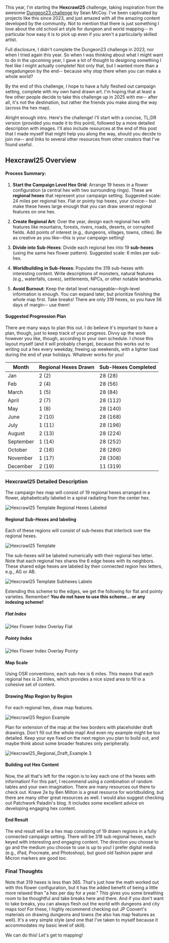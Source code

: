 This year, I'm starting the **Hexcrawl25** challenge, taking inspiration from the awesome [Dungeon23 challenge](https://seanmccoy.substack.com/p/dungeon23) by Sean McCoy. I've been captivated by projects like this since 2023, and just amazed with all the amazing content developed by the community. Not to mention that there is just something I love about the old school art style for dungeon and world mapping-- in particular how easy it is to pick up even if you aren't a particularly skilled artist.

Full disclosure, I didn't complete the Dungeon23 challenge in 2023, nor when I tried again this year. So when I was thinking about what I might want to do in the upcoming year, I gave a lot of thought to designing something I feel like I might actually complete! Not only that, but I wanted more than a megadungeon by the end-- because why stop there when you can make a whole world?

By the end of this challenge, I hope to have a fully fleshed out campaign setting, complete with my own hand drawn art. I'm hoping that at least a few other people decide to take this challenge up in 2025 with me-- after all, it's not the destination, but rather the friends you make along the way (across the hex map).

Alright enough intro. Here's the challenge! I'll start with a concise, TL;DR version (provided you made it to this point), followed by a more detailed description with images. I'll also include resources at the end of this post that I made myself that might help you along the way, should you decide to join me-- and links to several other resources from other creators that I've found useful.

## Hexcrawl25 Overview

#### Process Summary:

1. **Start the Campaign Level Hex Grid**: Arrange 19 hexes in a flower configuration (a central hex with two surrounding rings). These are **regional hexes** that represent your campaign setting. Suggested scale: 24 miles per regional hex. Flat or pointy top hexes, your choice-- but make these hexes large enough that you can draw several regional features on one hex.

2. **Create Regional Art**: Over the year, design each regional hex with features like mountains, forests, rivers, roads, deserts, or corrupted fields. Add points of interest (e.g., dungeons, villages, towns, cities). Be as creative as you like—this is your campaign setting!

3. **Divide into Sub-Hexes**: Divide each regional hex into 19 **sub-hexes** (using the same hex flower pattern). Suggested scale: 6 miles per sub-hex. 

4. **Worldbuilding in Sub-Hexes**: Populate the 319 sub-hexes with interesting content. Write descriptions of monsters, natural features (e.g., waterfalls, caves), settlements, NPCs, or other notable landmarks.

5. **Avoid Burnout**: Keep the detail level manageable—high-level information is enough. You can expand later, but prioritize finishing the whole map first. Take breaks! There are only 319 hexes, so you have 56 days of margin-- use them!

#### Suggested Progression Plan

There are many ways to plan this out. I do believe it's important to have a plan, though, just to keep track of your progress. Divvy up the work however you like, though, according to your own schedule. I chose this layout myself (and it will probably change), because this works out to writing out a hex every weekday, freeing up weekends, with a lighter load during the end of year holidays. Whatever works for you!

| Month     | Regional Hexes Drawn | Sub-Hexes Completed |
| --------- | -------------------- | ------------------- |
| Jan       | 2 (2)                | 28 (28)             |
| Feb       | 2 (4)                | 28 (56)             |
| March     | 1 (5)                | 28 (84)             |
| April     | 2 (7)                | 28 (112)            |
| May       | 1 (8)                | 28 (140)            |
| June      | 2 (10)               | 28 (168)            |
| July      | 1 (11)               | 28 (196)            |
| August    | 2 (13)               | 28 (224)            |
| September | 1 (14)               | 28 (252)            |
| October   | 2 (16)               | 28 (280)            |
| November  | 1 (17)               | 28 (308)            |
| December  | 2 (19)               | 11 (319)            |

### Hexcrawl25 Detailed Description

The campaign hex map will consist of 19 regional hexes arranged in a flower, alphabetically labeled in a spiral radiating from the center hex.

![Hexcrawl25 Template Regional Hexes Labeled](https://github.com/user-attachments/assets/03ba0fcc-63e7-4f91-b7aa-98235a065e6a)

#### Regional Sub-Hexes and labeling

Each of these regions will consist of sub-hexes that interlock over the regional hexes.

![Hexcrawl25 Template](https://github.com/user-attachments/assets/ae94e6db-bcb7-4bc7-b0a8-8f4f13b7a90c)

The sub-hexes will be labeled numerically with their regional hex letter. Note that each regional hex shares the 6 edge hexes with its neighbors. These shared edge hexes are labeled by their connected region hex letters, e.g., AG or AB.

![Hexcrawl25 Template Subhexes Labels](https://github.com/user-attachments/assets/cd847f84-353e-465c-8a26-ff9f42023ff6)

Extending this scheme to the edges, we get the following for flat and pointy varieties. Remember! **You do not have to use this scheme... or any indexing scheme!**

##### Flat Index

![Hex Flower Index Overlay Flat](https://github.com/user-attachments/assets/c5d6da06-d2f8-4532-aac7-ad523d5a031d)

##### Pointy Index

![Hex Flower Index Overlay Pointy](https://github.com/user-attachments/assets/ad67e3a8-a525-4cdd-8cfe-e4c249f80c83)


#### Map Scale

Using OSR conventions, each sub-hex is 6 miles. This means that each regional hex is 24 miles, which provides a nice sized area to fill in a cohesive set of content.

#### Drawing Map Region by Region

For each regional hex, draw map features.

![Hexcrawl25 Region Example](https://github.com/user-attachments/assets/5123f706-3642-46bc-9a72-ac6aae18ddea)

Plan for extension of the map at the hex borders with placeholder draft drawings. Don't fill out the whole map! And even my example might be too detailed. Keep your eye fixed on the next region you plan to build out, and maybe think about some broader features only peripherally.

![Hexcrawl25_Regional_Draft_Example 3](https://github.com/user-attachments/assets/30dc2e7e-5ea4-4aa6-8249-42272efd694d)

#### Building out Hex Content

Now, the all that's left for the region is to key each one of the hexes with information! For this part, I recommend using a combination of random tables and your own imagination. There are many resources out there to check out. Knave 2e by Ben Milton is a great resource for worldbuilding, but there are many other great resources as well. I would also suggest checking out Patchwork Paladin's blog. It includes some excellent advice on developing engaging hex content.

#### End Result

The end result will be a hex map consisting of 19 drawn regions in a fully connected campaign setting. There will be 319 sub regional hexes, each keyed with interesting and engaging content. The direction you choose to go and the medium you choose to use is up to you! I prefer digital media (e.g., iPad, Procreate, and Photoshop), but good old fashion paper and Micron markers are good too.

### Final Thoughts
Note that 319 hexes is less than 365. That's just how the math worked out with this flower configuration, but it has the added benefit of being a little more relaxed than "a hex per day for a year." This gives you some breathing room to be thoughtful and take breaks here and there. And if you don't want to take breaks, you can always flesh out the world with dungeons and city maps too! For these, I highly recommend checking out JP Coovert's materials on drawing dungeons and towns (he also has map features as well). It's a very simple style (and one that I've taken to myself because it accommodates my basic level of skill).

We can do this! Let's get to mapping!
